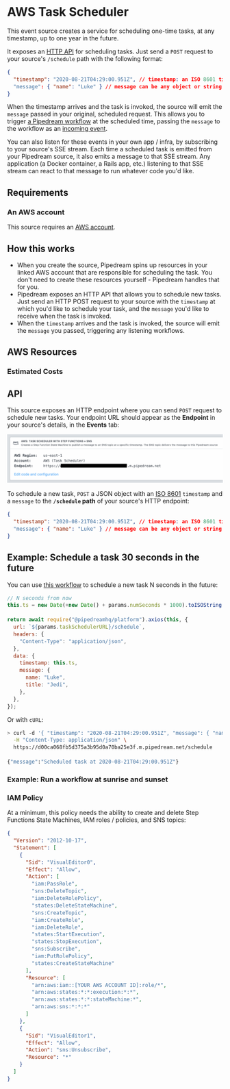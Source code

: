 # AWS Task Scheduler

This event source creates a service for scheduling one-time tasks, at any timestamp, up to one year in the future.

It exposes an [HTTP API](#api) for scheduling tasks. Just send a `POST` request to your source's `/schedule` path with the following format:

```json
{
  "timestamp": "2020-08-21T04:29:00.951Z", // timestamp: an ISO 8601 timestamp
  "message": { "name": "Luke" } // message can be any object or string
}
```

When the timestamp arrives and the task is invoked, the source will emit the `message` passed in your original, scheduled request. This allows you to trigger [a Pipedream workflow](https://docs.pipedream.com/workflows/) at the scheduled time, passing the `message` to the workflow as an [incoming event](https://docs.pipedream.com/workflows/events/).

You can also listen for these events in your own app / infra, by subscribing to your source's SSE stream. Each time a scheduled task is emitted from your Pipedream source, it also emits a message to that SSE stream. Any application (a Docker container, a Rails app, etc.) listening to that SSE stream can react to that message to run whatever code you'd like.

## Requirements

### An AWS account

This source requires an [AWS account](https://aws.amazon.com/premiumsupport/knowledge-center/create-and-activate-aws-account/).

## How this works

- When you create the source, Pipedream spins up resources in your linked AWS account that are responsible for scheduling the task. You don't need to create these resources yourself - Pipedream handles that for you.
- Pipedream exposes an HTTP API that allows you to schedule new tasks. Just send an HTTP POST request to your source with the `timestamp` at which you'd like to schedule your task, and the `message` you'd like to receive when the task is invoked.
- When the `timestamp` arrives and the task is invoked, the source will emit the `message` you passed, triggering any listening workflows.

## AWS Resources

### Estimated Costs

## API

This source exposes an HTTP endpoint where you can send `POST` request to schedule new tasks. Your endpoint URL should appear as the **Endpoint** in your source's details, in the **Events** tab:

<img src="./images/source-endpoint-url.png" width="700px">

To schedule a new task, `POST` a JSON object with an [ISO 8601](https://developer.mozilla.org/en-US/docs/Web/JavaScript/Reference/Global_Objects/Date/toISOString) `timestamp` and a `message` to the **`/schedule` path** of your source's HTTP endpoint:

```json
{
  "timestamp": "2020-08-21T04:29:00.951Z", // timestamp: an ISO 8601 timestamp
  "message": { "name": "Luke" } // message can be any object or string
}
```

## Example: Schedule a task 30 seconds in the future

You can use [this workflow](https://pipedream.com/@dylan/example-schedule-a-task-with-the-aws-task-scheduler-source-p_zAC2aK/edit) to schedule a new task N seconds in the future:

```javascript
// N seconds from now
this.ts = new Date(+new Date() + params.numSeconds * 1000).toISOString();

return await require("@pipedreamhq/platform").axios(this, {
  url: `${params.taskSchedulerURL}/schedule`,
  headers: {
    "Content-Type": "application/json",
  },
  data: {
    timestamp: this.ts,
    message: {
      name: "Luke",
      title: "Jedi",
    },
  },
});
```

Or with `cURL`:

```bash
> curl -d '{ "timestamp": "2020-08-21T04:29:00.951Z", "message": { "name": "Luke" }}' \
  -H "Content-Type: application/json" \
  https://d00ca068fb5d375a3b95d0a70ba25e3f.m.pipedream.net/schedule

{"message":"Scheduled task at 2020-08-21T04:29:00.951Z"}
```

### Example: Run a workflow at sunrise and sunset

### IAM Policy

At a minimum, this policy needs the ability to create and delete Step Functions State Machines, IAM roles / policies, and SNS topics:

```json
{
  "Version": "2012-10-17",
  "Statement": [
    {
      "Sid": "VisualEditor0",
      "Effect": "Allow",
      "Action": [
        "iam:PassRole",
        "sns:DeleteTopic",
        "iam:DeleteRolePolicy",
        "states:DeleteStateMachine",
        "sns:CreateTopic",
        "iam:CreateRole",
        "iam:DeleteRole",
        "states:StartExecution",
        "states:StopExecution",
        "sns:Subscribe",
        "iam:PutRolePolicy",
        "states:CreateStateMachine"
      ],
      "Resource": [
        "arn:aws:iam::[YOUR AWS ACCOUNT ID]:role/*",
        "arn:aws:states:*:*:execution:*:*",
        "arn:aws:states:*:*:stateMachine:*",
        "arn:aws:sns:*:*:*"
      ]
    },
    {
      "Sid": "VisualEditor1",
      "Effect": "Allow",
      "Action": "sns:Unsubscribe",
      "Resource": "*"
    }
  ]
}
```

